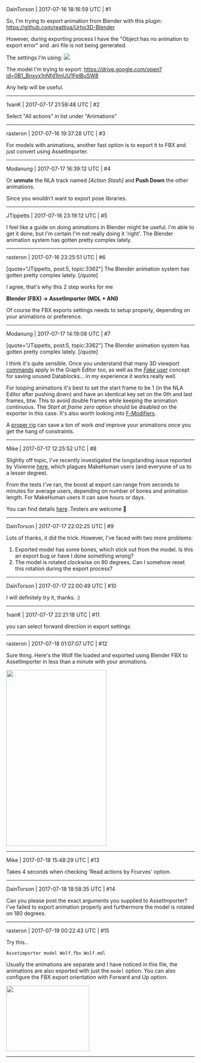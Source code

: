 DainTorson | 2017-07-16 18:16:59 UTC | #1

So, I'm trying to export animation from Blender with this plugin:
https://github.com/reattiva/Urho3D-Blender

However, during exporting process I have the "Object has no animation to export error" and .ani file is not being generated.

The settings I'm using:
<img src='//cdck-file-uploads-global.s3.dualstack.us-west-2.amazonaws.com/standard17/uploads/urho3d/original/1X/2b02504127f8d5d56c3369df3091381054354fad.png'>

The model I'm trying to export:
https://drive.google.com/open?id=0B1_Bnxyx1nNfd1lmUU1FelBuSW8

Any help will be useful.

-------------------------

1vanK | 2017-07-17 21:59:48 UTC | #2

Select "All actions" in list under "Animations"

-------------------------

rasteron | 2017-07-16 19:37:28 UTC | #3

For models with animations, another fast option is to export it to FBX and just convert using AssetImporter.

-------------------------

Modanung | 2017-07-17 16:39:12 UTC | #4

Or **unmute** the NLA track named _[Action Stash]_ and **Push Down** the other animations.

Since you wouldn't want to export pose libraries.

-------------------------

JTippetts | 2017-07-16 23:19:12 UTC | #5

I feel like a guide on doing animations in Blender might be useful. I'm able to get it done, but I'm certain I'm not really doing it 'right'. The Blender animation system has gotten pretty complex lately.

-------------------------

rasteron | 2017-07-16 23:25:51 UTC | #6

[quote="JTippetts, post:5, topic:3362"]
The Blender animation system has gotten pretty complex lately.
[/quote]

I agree, that's why this 2 step works for me

**Blender (FBX) -> AssetImporter (MDL + ANI)**

Of course the FBX exports settings needs to setup properly, depending on your animations or preference.

-------------------------

Modanung | 2017-07-17 14:19:08 UTC | #7

[quote="JTippetts, post:5, topic:3362"]
The Blender animation system has gotten pretty complex lately.
[/quote]

I think it's quite sensible. Once you understand that many 3D viewport [commands](http://www.luckeyproductions.nl/blenderhotkeys.html) apply in the Graph Editor too, as well as the _[Fake user](https://docs.blender.org/manual/en/dev/animation/actions.html#working-with-actions)_ concept for saving unused Datablocks... in my experience it works really well.

For looping animations it's best to set the start frame to be 1 (in the NLA Editor after pushing down) and have an identical key set on the 0th and last frames, btw. This to avoid double frames while keeping the animation continuous. The _Start at frame zero_ option should be disabled on the exporter in this case.
It's also worth looking into [F-Modifiers](https://docs.blender.org/manual/en/dev/editors/graph_editor/fcurves/fmodifiers.html).

A [proper rig](https://www.blenderguru.com/tutorials/introduction-to-rigging) can save a ton of work _and_ improve your animations once you get the hang of constraints.

-------------------------

Mike | 2017-07-17 12:25:52 UTC | #8

Slightly off topic, I've recently investigated the longstanding issue reported by Vivienne [here](https://discourse.urho3d.io/t/solved-exporting-animation-please-remove/898), which plagues MakeHuman users (and everyone of us to a lesser degree).

From the tests I've ran, the boost at export can range from seconds to minutes for average users, depending on number of bones and animation length. For MakeHuman users it can save hours or days.

You can find details [here](https://github.com/reattiva/Urho3D-Blender/issues/60) .Testers are welcome :rabbit:

-------------------------

DainTorson | 2017-07-17 22:02:25 UTC | #9

Lots of thanks, it did the trick. However, I've faced with two more problems:

1. Exported model has some bones, which stick out from the model. Is this an export bug or have I done something wrong?
2. The model is rotated clockwise on 90 degrees. Can I somehow reset this rotation during the export process?

-------------------------

DainTorson | 2017-07-17 22:00:49 UTC | #10

I will definitely try it, thanks. :)

-------------------------

1vanK | 2017-07-17 22:21:18 UTC | #11

you can select forward direction in export settings

-------------------------

rasteron | 2017-07-18 01:07:07 UTC | #12

Sure thing. Here's the Wolf file loaded and exported using Blender FBX to AssetImporter in less than a minute with your animations.

<img src="//cdck-file-uploads-global.s3.dualstack.us-west-2.amazonaws.com/standard17/uploads/urho3d/original/1X/ed7134934a42267d2b4a6d347202265ff176641b.jpg" width="268" height="469">

-------------------------

Mike | 2017-07-18 15:48:29 UTC | #13

Takes 4 seconds when checking 'Read actions by Fcurves' option.

-------------------------

DainTorson | 2017-07-18 18:58:35 UTC | #14

Can you please post the exact arguments you supplied to AssetImporter? I've failed to export animation properly and furthermore the model is rotated on 180 degrees.

-------------------------

rasteron | 2017-07-19 00:22:43 UTC | #15

Try this..

`Assetimporter model Wolf.fbx Wolf.mdl`

Usually the animations are separate and I have noticed in this file, the animations are also exported with just the `model` option. You can also configure the FBX export orientation with Forward and Up option.

<img src="//cdck-file-uploads-global.s3.dualstack.us-west-2.amazonaws.com/standard17/uploads/urho3d/original/1X/0b3b54d36d7f61b3acdcee03f54d314c335b4890.png" width="222" height="175">

-------------------------

